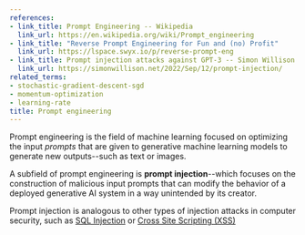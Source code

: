 ```yaml
---
references:
- link_title: Prompt Engineering -- Wikipedia 
  link_url: https://en.wikipedia.org/wiki/Prompt_engineering
- link_title: "Reverse Prompt Engineering for Fun and (no) Profit"
  link_url: https://lspace.swyx.io/p/reverse-prompt-eng
- link_title: Prompt injection attacks against GPT-3 -- Simon Willison
  link_url: https://simonwillison.net/2022/Sep/12/prompt-injection/
related_terms:
- stochastic-gradient-descent-sgd
- momentum-optimization
- learning-rate
title: Prompt engineering
---
```


Prompt engineering is the field of machine learning focused on optimizing the
input *prompts* that are given to generative machine learning models
to generate new outputs--such as text or images.

A subfield of prompt engineering is **prompt injection**--which focuses on the
construction of malicious input prompts that can modify the behavior of
a deployed generative AI system in a way unintended by its creator.

Prompt injection is analogous to other types of injection attacks in
computer security, such as [SQL Injection][1] or [Cross Site Scripting (XSS)][2]

[1]: https://owasp.org/www-community/attacks/SQL_Injection
[2]: https://owasp.org/www-community/attacks/xss/
